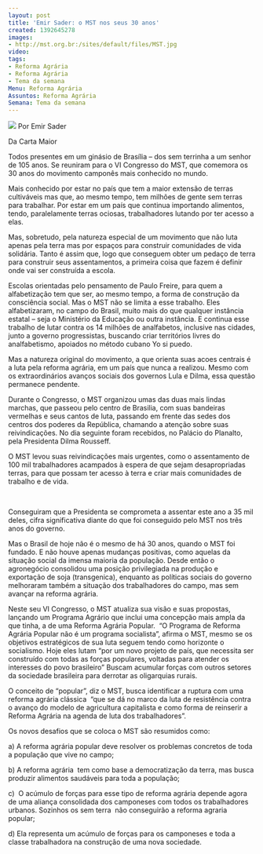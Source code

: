 ```yaml
---
layout: post
title: 'Emir Sader: o MST nos seus 30 anos'
created: 1392645278
images:
- http://mst.org.br:/sites/default/files/MST.jpg
video: 
tags:
- Reforma Agrária
- Reforma Agrária
- Tema da semana
Menu: Reforma Agrária
Assuntos: Reforma Agrária
Semana: Tema da semana
---
```



![](/sites/default/files/MST.jpg)
Por Emir Sader

Da Carta Maior


Todos presentes em um ginásio de Brasília – dos sem terrinha a um senhor de 105 anos. Se reuniram para o VI Congresso do MST, que comemora os 30 anos do movimento camponês mais conhecido no mundo.


Mais conhecido por estar no país que tem a maior extensão de terras cultiváveis mas que, ao mesmo tempo, tem milhões de gente sem terras para trabalhar. Por estar em um país que continua importando alimentos, tendo, paralelamente terras ociosas, trabalhadores lutando por ter acesso a elas.


Mas, sobretudo, pela natureza especial de um movimento que não luta apenas pela terra mas por espaços para construir comunidades de vida solidária. Tanto é assim que, logo que conseguem obter um pedaço de terra para construir seus assentamentos, a primeira coisa que fazem é definir onde vai ser construída a escola.


Escolas orientadas pelo pensamento de Paulo Freire, para quem a alfabetização tem que ser, ao mesmo tempo, a forma de construção da consciência social. Mas o MST não se limita a esse trabalho. Eles alfabetizaram, no campo do Brasil, muito mais do que qualquer instância estatal – seja o Ministério da Educação ou outra instância. E continua esse trabalho de lutar contra os 14 milhões de analfabetos, inclusive nas cidades, junto a governo progressistas, buscando criar territórios livres do analfabetismo, apoiados no método cubano Yo si puedo.


Mas a natureza original do movimento, a que orienta suas acoes centrais é a luta pela reforma agrária, em um país que nunca a realizou. Mesmo com os extraordinários avanços sociais dos governos Lula e Dilma, essa questão permanece pendente.


Durante o Congresso, o MST organizou umas das duas mais lindas marchas, que passeou pelo centro de Brasilia, com suas bandeiras vermelhas e seus cantos de luta, passando em frente das sedes dos centros dos poderes da República, chamando a atenção sobre suas reivindicações. No dia seguinte foram recebidos, no Palácio do Planalto, pela Presidenta Dilma Rousseff.


O MST levou suas reivindicações mais urgentes, como o assentamento de 100 mil trabalhadores acampados à espera de que sejam desapropriadas terras, para que possam ter acesso à terra e criar mais comunidades de trabalho e de vida.

 

Conseguiram que a Presidenta se comprometa a assentar este ano a 35 mil deles, cifra significativa diante do que foi conseguido pelo MST nos três anos do governo.


Mas o Brasil de hoje não é o mesmo de há 30 anos, quando o MST foi fundado. E não houve apenas mudanças positivas, como aquelas da situação social da imensa maioria da população. Desde então o agronegócio consolidou uma posição privilegiada na produção e exportação de soja (transgenica), enquanto as políticas sociais do governo melhoraram também a situação dos trabalhadores do campo, mas sem avançar na reforma agrária.


Neste seu VI Congresso, o MST atualiza sua visão e suas propostas, lançando um Programa Agrário que inclui uma concepção mais ampla da que tinha, a de uma Reforma Agrária Popular.  “O Programa de Reforma Agrária Popular não é um programa socialista”, afirma o MST, mesmo se os objetivos estratégicos de sua luta seguem tendo como horizonte o socialismo. Hoje eles lutam “por um novo projeto de país, que necessita ser construído com todas as forças populares, voltadas para atender os interesses do povo brasileiro” Buscam acumular forças com outros setores da sociedade brasileira para derrotar as oligarquias rurais.


O conceito de “popular”, diz o MST, busca identificar a ruptura com uma reforma agrária clássica  “que se dá no marco da luta de resistência contra o avanço do modelo de agricultura capitalista e como forma de reinserir a Reforma Agrária na agenda de luta dos trabalhadores”.


Os novos desafios que se coloca o MST são resumidos como:


a) A reforma agrária popular deve resolver os problemas concretos de toda a população que vive no campo;


b) A reforma agrária  tem como base a democratização da terra, mas busca produzir alimentos saudáveis para toda a população;



c)  O acúmulo de forças para esse tipo de reforma agrária depende agora de uma aliança consolidada dos camponeses com todos os trabalhadores urbanos. Sozinhos os sem terra  não conseguirão a reforma agraria popular;


d) Ela representa um acúmulo de forças para os camponeses e toda a classe trabalhadora na construção de uma nova sociedade.
